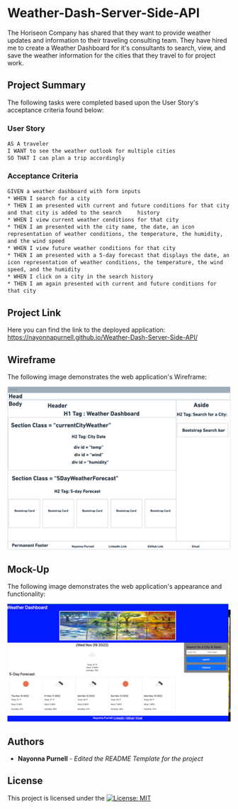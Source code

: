# Weather-Dash-Server-Side-API

The Horiseon Company has shared that they want to provide weather updates and information to their traveling consulting team.  They have hired me to create a Weather Dashboard for it's consultants to search, view, and save the weather information for the cities that they travel to for project work.

## Project Summary

The following tasks were completed based upon the User Story's acceptance criteria found below:

### User Story

```
AS A traveler
I WANT to see the weather outlook for multiple cities
SO THAT I can plan a trip accordingly
```

### Acceptance Criteria

```
GIVEN a weather dashboard with form inputs
* WHEN I search for a city
* THEN I am presented with current and future conditions for that city and that city is added to the search     history
* WHEN I view current weather conditions for that city
* THEN I am presented with the city name, the date, an icon representation of weather conditions, the temperature, the humidity, and the wind speed
* WHEN I view future weather conditions for that city
* THEN I am presented with a 5-day forecast that displays the date, an icon representation of weather conditions, the temperature, the wind speed, and the humidity
* WHEN I click on a city in the search history
* THEN I am again presented with current and future conditions for that city
```

## Project Link
Here you can find the link to the deployed application:
https://nayonnapurnell.github.io/Weather-Dash-Server-Side-API/


## Wireframe

The following image demonstrates the web application's Wireframe:

![Note: This layout is designed for desktop viewing, you may notice that some of the elements don't look exactly like the mock-up at a resolution smaller than 768px.](./assets/images/weather-dashboard-wireframe.png)

## Mock-Up
The following image demonstrates the web application's appearance and functionality:

![Note: This layout is designed for desktop viewing, you may notice that some of the elements don't look exactly like the mock-up at a resolution smaller than 768px.](./assets/images/06-server-side-project-demo.png)

## Authors

* **Nayonna Purnell** - *Edited the README Template for the project*

## License

This project is licensed under the [![License: MIT](https://img.shields.io/badge/License-MIT-yellow.svg)](https://opensource.org/licenses/MIT)




